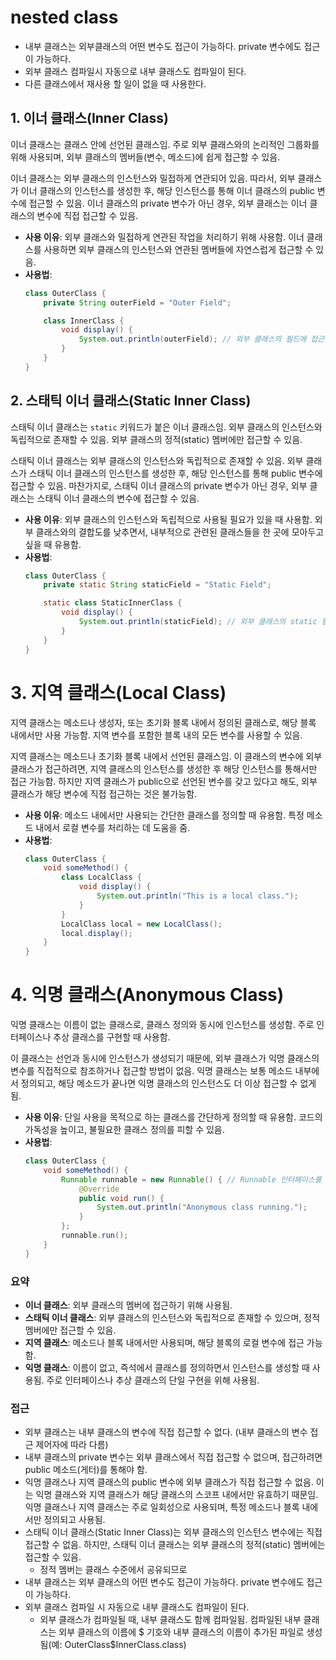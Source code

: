 # nested class
- 내부 클래스는 외부클래스의 어떤 변수도 접근이 가능하다. private 변수에도 접근이 가능하다.
- 외부 클래스 컴파일시 자동으로 내부 클래스도 컴파일이 된다.
- 다른 클래스에서 재사용 할 일이 없을 때 사용한다.

## 1. 이너 클래스(Inner Class)
이너 클래스는 클래스 안에 선언된 클래스임. 주로 외부 클래스와의 논리적인 그룹화를 위해 사용되며, 외부 클래스의 멤버들(변수, 메소드)에 쉽게 접근할 수 있음.

이너 클래스는 외부 클래스의 인스턴스와 밀접하게 연관되어 있음. 따라서, 외부 클래스가 이너 클래스의 인스턴스를 생성한 후, 해당 인스턴스를 통해 이너 클래스의 public 변수에 접근할 수 있음.
이너 클래스의 private 변수가 아닌 경우, 외부 클래스는 이너 클래스의 변수에 직접 접근할 수 있음.

- **사용 이유**: 외부 클래스와 밀접하게 연관된 작업을 처리하기 위해 사용함. 이너 클래스를 사용하면 외부 클래스의 인스턴스와 연관된 멤버들에 자연스럽게 접근할 수 있음.
- **사용법**:
  ```java
  class OuterClass {
      private String outerField = "Outer Field";

      class InnerClass {
          void display() {
              System.out.println(outerField); // 외부 클래스의 필드에 접근 가능
          }
      }
  }
  ```

## 2. 스태틱 이너 클래스(Static Inner Class)
스태틱 이너 클래스는 `static` 키워드가 붙은 이너 클래스임. 외부 클래스의 인스턴스와 독립적으로 존재할 수 있음. 외부 클래스의 정적(static) 멤버에만 접근할 수 있음.

스태틱 이너 클래스는 외부 클래스의 인스턴스와 독립적으로 존재할 수 있음. 외부 클래스가 스태틱 이너 클래스의 인스턴스를 생성한 후, 해당 인스턴스를 통해 public 변수에 접근할 수 있음.
마찬가지로, 스태틱 이너 클래스의 private 변수가 아닌 경우, 외부 클래스는 스태틱 이너 클래스의 변수에 접근할 수 있음.

- **사용 이유**: 외부 클래스의 인스턴스와 독립적으로 사용될 필요가 있을 때 사용함. 외부 클래스와의 결합도를 낮추면서, 내부적으로 관련된 클래스들을 한 곳에 모아두고 싶을 때 유용함.
- **사용법**:
  ```java
  class OuterClass {
      private static String staticField = "Static Field";

      static class StaticInnerClass {
          void display() {
              System.out.println(staticField); // 외부 클래스의 static 필드에만 접근 가능
          }
      }
  }
  ```

# 3. 지역 클래스(Local Class)
지역 클래스는 메소드나 생성자, 또는 초기화 블록 내에서 정의된 클래스로, 해당 블록 내에서만 사용 가능함. 지역 변수를 포함한 블록 내의 모든 변수를 사용할 수 있음.

지역 클래스는 메소드나 초기화 블록 내에서 선언된 클래스임. 이 클래스의 변수에 외부 클래스가 접근하려면, 지역 클래스의 인스턴스를 생성한 후 해당 인스턴스를 통해서만 접근 가능함. 하지만 지역 클래스가 public으로 선언된 변수를 갖고 있다고 해도, 외부 클래스가 해당 변수에 직접 접근하는 것은 불가능함.

- **사용 이유**: 메소드 내에서만 사용되는 간단한 클래스를 정의할 때 유용함. 특정 메소드 내에서 로컬 변수를 처리하는 데 도움을 줌.
- **사용법**:
  ```java
  class OuterClass {
      void someMethod() {
          class LocalClass {
              void display() {
                  System.out.println("This is a local class.");
              }
          }
          LocalClass local = new LocalClass();
          local.display();
      }
  }
  ```

# 4. 익명 클래스(Anonymous Class)
익명 클래스는 이름이 없는 클래스로, 클래스 정의와 동시에 인스턴스를 생성함. 주로 인터페이스나 추상 클래스를 구현할 때 사용함.

이 클래스는 선언과 동시에 인스턴스가 생성되기 때문에, 외부 클래스가 익명 클래스의 변수를 직접적으로 참조하거나 접근할 방법이 없음.
익명 클래스는 보통 메소드 내부에서 정의되고, 해당 메소드가 끝나면 익명 클래스의 인스턴스도 더 이상 접근할 수 없게 됨.

- **사용 이유**: 단일 사용을 목적으로 하는 클래스를 간단하게 정의할 때 유용함. 코드의 가독성을 높이고, 불필요한 클래스 정의를 피할 수 있음.
- **사용법**:
  ```java
  class OuterClass {
      void someMethod() {
          Runnable runnable = new Runnable() { // Runnable 인터페이스를 구현한 익명 클래스
              @Override
              public void run() {
                  System.out.println("Anonymous class running.");
              }
          };
          runnable.run();
      }
  }
  ```

### 요약
- **이너 클래스**: 외부 클래스의 멤버에 접근하기 위해 사용됨.
- **스태틱 이너 클래스**: 외부 클래스의 인스턴스와 독립적으로 존재할 수 있으며, 정적 멤버에만 접근할 수 있음.
- **지역 클래스**: 메소드나 블록 내에서만 사용되며, 해당 블록의 로컬 변수에 접근 가능함.
- **익명 클래스**: 이름이 없고, 즉석에서 클래스를 정의하면서 인스턴스를 생성할 때 사용됨. 주로 인터페이스나 추상 클래스의 단일 구현을 위해 사용됨.

### 접근
- 외부 클래스는 내부 클래스의 변수에 직접 접근할 수 없다. (내부 클래스의 변수 접근 제어자에 따라 다름)
- 내부 클래스의 private 변수는 외부 클래스에서 직접 접근할 수 없으며, 접근하려면 public 메소드(게터)를 통해야 함.
- 익명 클래스나 지역 클래스의 public 변수에 외부 클래스가 직접 접근할 수 없음. 이는 익명 클래스와 지역 클래스가 해당 클래스의 스코프 내에서만 유효하기 때문임. 익명 클래스나 지역 클래스는 주로 일회성으로 사용되며, 특정 메소드나 블록 내에서만 정의되고 사용됨.
- 스태틱 이너 클래스(Static Inner Class)는 외부 클래스의 인스턴스 변수에는 직접 접근할 수 없음. 하지만, 스태틱 이너 클래스는 외부 클래스의 정적(static) 멤버에는 접근할 수 있음.
  - 정적 멤버는 클래스 수준에서 공유되므로
- 내부 클래스는 외부 클래스의 어떤 변수도 접근이 가능하다. private 변수에도 접근이 가능하다.
- 외부 클래스 컴파일 시 자동으로 내부 클래스도 컴파일이 된다.
  - 외부 클래스가 컴파일될 때, 내부 클래스도 함께 컴파일됨. 컴파일된 내부 클래스는 외부 클래스의 이름에 $ 기호와 내부 클래스의 이름이 추가된 파일로 생성됨(예: OuterClass$InnerClass.class)